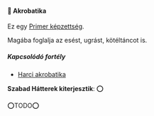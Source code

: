 #### 🔵 Akrobatika

Ez egy [Primer képzettség](../010_karakteralkotas.md#primer-%C3%A9s-szekunder-ismeretek-kateg%C3%B3ri%C3%A1i).

Magába foglalja az esést, ugrást, kötéltáncot is.

##### Kapcsolódó fortély
- [Harci akrobatika](../fortelyok.harci/harci_akrobatika.md)

**Szabad Hátterek kiterjesztik**: ⭕

⭕TODO⭕
